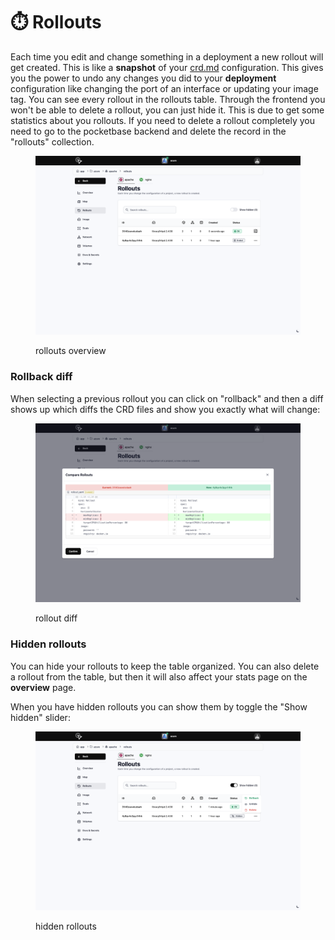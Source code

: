 # ⏱️ Rollouts

Each time you edit and change something in a deployment a new rollout will get created. This is like a **snapshot** of your [crd.md](../operator-manual/crd.md "mention") configuration. This gives you the power to undo any changes you did to your **deployment** configuration like changing the port of an interface or updating your image tag. You can see every rollout in the rollouts table. Through the frontend you won't be able to delete a rollout, you can just hide it. This is due to get some statistics about you rollouts. If you need to delete a rollout completely you need to go to the pocketbase backend and delete the record in the "rollouts" collection.

<figure><img src="../.gitbook/assets/image (13).png" alt=""><figcaption><p>rollouts overview</p></figcaption></figure>

### Rollback diff

When selecting a previous rollout you can click on "rollback" and then a diff shows up which diffs the CRD files and show you exactly what will change:

<figure><img src="../.gitbook/assets/image (12).png" alt=""><figcaption><p>rollout diff</p></figcaption></figure>

### Hidden rollouts

You can hide your rollouts to keep the table organized. You can also delete a rollout from the table, but then it will also affect your stats page on the **overview** page.

When you have hidden rollouts you can show them by toggle the "Show hidden" slider:

<figure><img src="../.gitbook/assets/image (14).png" alt=""><figcaption><p>hidden rollouts</p></figcaption></figure>
